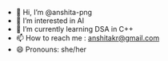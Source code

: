 - 👋 Hi, I’m @anshita-png
- 👀 I’m interested in AI 
- 🌱 I’m currently learning DSA in C++
- 📫 How to reach me : anshitakr@gmail.com
- 😄 Pronouns: she/her

<!---
anshita-png/anshita-png is a ✨ special ✨ repository because its `README.md` (this file) appears on your GitHub profile.
You can click the Preview link to take a look at your changes.
--->
